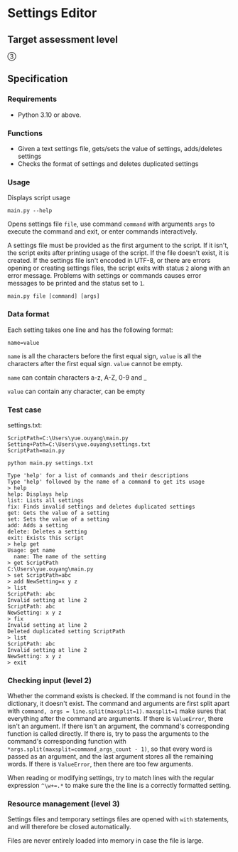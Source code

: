 # Settings Editor

## Target assessment level

&#9314;

## Specification

### Requirements

- Python 3.10 or above.

### Functions

- Given a text settings file, gets/sets the value of settings, adds/deletes settings
- Checks the format of settings and deletes duplicated settings

### Usage

Displays script usage

```
main.py --help
```

Opens settings file `file`, use command `command` with arguments `args` to execute the command and exit, or enter commands interactively.

A settings file must be provided as the first argument to the script. If it isn't, the script exits after printing usage of the script. If the file doesn't exist, it is created. If the settings file isn't encoded in UTF-8, or there are errors opening or creating settings files, the script exits with status `2` along with an error message. Problems with settings or commands causes error messages to be printed and the status set to `1`.

```
main.py file [command] [args]
```

### Data format

Each setting takes one line and has the following format:

```
name=value
```

`name` is all the characters before the first equal sign, `value` is all the characters after the first equal sign. `value` cannot be empty.

`name` can contain characters a-z, A-Z, 0-9 and _

`value` can contain any character, can be empty

### Test case

settings.txt:

```
ScriptPath=C:\Users\yue.ouyang\main.py
Setting+Path=C:\Users\yue.ouyang\settings.txt
ScriptPath=main.py
```

```
python main.py settings.txt 

Type 'help' for a list of commands and their descriptions
Type 'help' followed by the name of a command to get its usage
> help
help: Displays help
list: Lists all settings
fix: Finds invalid settings and deletes duplicated settings
get: Gets the value of a setting
set: Sets the value of a setting
add: Adds a setting
delete: Deletes a setting
exit: Exists this script
> help get
Usage: get name
  name: The name of the setting
> get ScriptPath
C:\Users\yue.ouyang\main.py
> set ScriptPath=abc
> add NewSetting=x y z
> list
ScriptPath: abc
Invalid setting at line 2
ScriptPath: abc
NewSetting: x y z
> fix
Invalid setting at line 2
Deleted duplicated setting ScriptPath
> list
ScriptPath: abc
Invalid setting at line 2
NewSetting: x y z
> exit
```

### Checking input (level 2)

Whether the command exists is checked. If the command is not found in the dictionary, it doesn't exist. The command and arguments are first split apart with `command, args = line.split(maxsplit=1)`. `maxsplit=1` make sures that everything after the command are arguments. If there is `ValueError`, there isn't an argument. If there isn't an argument, the command's corresponding function is called directly. If there is, try to pass the arguments to the command's corresponding function with `*args.split(maxsplit=command_args_count - 1)`, so that every word is passed as an argument, and the last argument stores all the remaining words. If there is `ValueError`, then there are too few arguments.

When reading or modifying settings, try to match lines with the regular expression `^\w+=.*` to make sure the the line is a correctly formatted setting.

### Resource management (level 3)

Settings files and temporary settings files are opened with `with` statements, and will therefore be closed automatically.

Files are never entirely loaded into memory in case the file is large.
